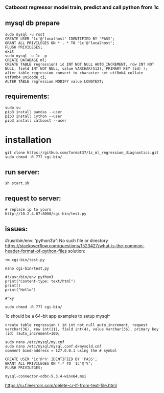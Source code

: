 ### Catboost regressor model train, predict and call python from 1c

## mysql db prepare
```
sudo mysql -u root
CREATE USER '1c'@'localhost' IDENTIFIED BY 'PASS';
GRANT ALL PRIVILEGES ON * . * TO '1c'@'localhost';
FLUSH PRIVILEGES;
exit
sudo mysql -u 1c -p
CREATE DATABASE ml;
CREATE TABLE regression( id INT NOT NULL AUTO_INCREMENT, row INT NOT NULL, field INT NOT NULL, value VARCHAR(512), PRIMARY KEY (id) );
alter table regression convert to character set utf8mb4 collate utf8mb4_unicode_ci;
ALTER TABLE regression MODIFY value LONGTEXT;
```

## requirements:
```
sudo su
pip3 install pandas --user
pip3 install Cython --user
pip3 install catboost --user
```

# installation
```
git clone https://github.com/format37/1c_ml_regression_diagnostics.git
sudo chmod -R 777 cgi-bin/
```

## run server:
```
sh start.sh
```

## request to server:
```
# replace ip to yours
http://10.2.4.87:8000/cgi-bin/test.py
```

## issues:

#/usr/bin/env: ‘python3\r’: No such file or directory
https://stackoverflow.com/questions/1523427/what-is-the-common-header-format-of-python-files
solution:
```
rm cgi-bin/test.py

nano cgi-bin/test.py

#!/usr/bin/env python3
print("Content-type: text/html")
print()
print("Hello")

#^xy

sudo chmod -R 777 cgi-bin/
```

1c should be a 64-bit app
examples to setup mysql^
```
create table regression ( id int not null auto_increment, request varchar(36), row int(11), field int(4), value varchar(36), primary key (id) )auto_increment=100;

sudo nano /etc/mysql/my.cnf
sudo nano /etc/mysql/mysql.conf.d/mysqld.cnf
comment bind-address = 127.0.0.1 using the # symbol

CREATE USER '1c'@'%' IDENTIFIED BY 'PASS';
GRANT ALL PRIVILEGES ON *.* TO '1c'@'%';
FLUSH PRIVILEGES;

mysql-connector-odbc-5.3.4-winx64.msi
```
https://ru.fileerrors.com/delete-cr-lf-from-text-file.html
